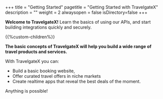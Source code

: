 +++
title = "Getting Started"
pagetitle = "Getting Started with TravelgateX"
description = ""
weight = 2
alwaysopen = false
isDirectory=false
+++

**Welcome to TravelgateX!** 
Learn the basics of using our APIs, and start building integrations quickly and securely.

{{%custom-children%}}



<p><strong>The basic concepts of TravelgateX will help you build a wide range of travel products and services.</strong>
  
With TravelgateX you can: 
<ul><li>Build a basic booking website,</li> 
<li>Offer curated travel offers in niche markets</li>
<li>Create realtime apps that reveal the best deals of the moment.</li></ul>

Anything is possible!
  </p>
